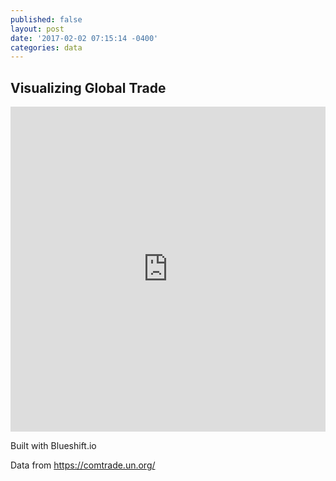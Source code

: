 ```yaml
---
published: false
layout: post
date: '2017-02-02 07:15:14 -0400'
categories: data
---
```

## Visualizing Global Trade

<iframe width="100%" height="520" frameborder="0" src="https://maps.blueshift.io/public/5895006605accb0011552892" allowfullscreen webkitallowfullscreen mozallowfullscreen oallowfullscreen msallowfullscreen></iframe>

Built with Blueshift.io

Data from https://comtrade.un.org/
